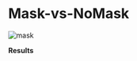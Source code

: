 # Mask-vs-NoMask
![mask](https://user-images.githubusercontent.com/64793363/152224792-561e90d6-b178-4d81-a562-d214b96ce904.png)


<b>Results</b>
